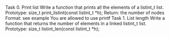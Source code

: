 Task 0. Print list
Write a function that prints all the elements of a listint_t list.
	Prototype: size_t print_listint(const listint_t *h);
	Return: the number of nodes
	Format: see example
	You are allowed to use printf
Task 1. List length
Write a function that returns the number of elements in a linked listint_t list.
	Prototype: size_t listint_len(const listint_t *h);
